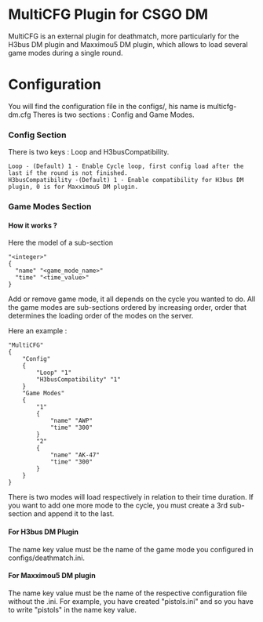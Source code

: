 # MultiCFG Plugin for CSGO DM

MultiCFG is an external plugin for deathmatch, more particularly for the H3bus DM plugin and Maxximou5 DM plugin, which allows to load several game modes during a single round.

# Configuration

You will find the configuration file in the configs/, his name is multicfg-dm.cfg
Theres is two sections : Config and Game Modes.

### Config Section

There is two keys : Loop and H3busCompatibility.

```
Loop - (Default) 1 - Enable Cycle loop, first config load after the last if the round is not finished.
H3busCompatibility -(Default) 1 - Enable compatibility for H3bus DM plugin, 0 is for Maxximou5 DM plugin.
```

### Game Modes Section

#### How it works ?

Here the model of a sub-section

```
"<integer>"
{
  "name" "<game_mode_name>"
  "time" "<time_value>"
}
```

Add or remove game mode, it all depends on the cycle you wanted to do. All the game modes are sub-sections ordered by increasing order, order that determines the loading order of the modes on the server.

Here an example : 

```
"MultiCFG"
{
	"Config"
	{
		"Loop" "1"
		"H3busCompatibility" "1"
	}
	"Game Modes"
	{
		"1"
		{
			"name" "AWP"
			"time" "300"
		}
		"2"
		{
			"name" "AK-47"
			"time" "300"
		}
	}
}
```

There is two modes will load respectively in relation to their time duration. If you want to add one more mode to the cycle, you must create a 3rd sub-section and append it to the last.

#### For H3bus DM Plugin

The name key value must be the name of the game mode you configured in configs/deathmatch.ini.

#### For Maxximou5 DM plugin

The name key value must be the name of the respective configuration file without the .ini. For example, you have created "pistols.ini" and so you have to write "pistols" in the name key value.



